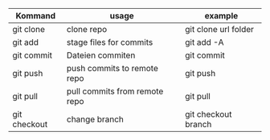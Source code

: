 | Kommand      | usage                                | example                  |
|--------------|--------------------------------------|--------------------------|
| git clone    | clone repo                           | git clone url folder     |
| git add      | stage files for commits              | git add -A               |
| git commit   | Dateien commiten                     | git commit               |
| git push     | push commits to remote repo          | git push                 |
| git pull     | pull commits from remote repo        | git pull                 |
| git checkout | change branch                        | git checkout branch      |
